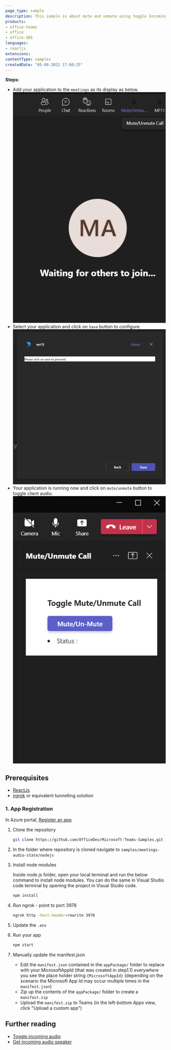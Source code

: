 ```yaml
---
page_type: sample
description: This sample is about mute and unmute using toggle Incoming Client Audio API.
products:
- office-teams
- office
- office-365
languages:
- reactjs
extensions:
contentType: samples
createdDate: "05-08-2022 17:00:25"
---
```

**Steps:**

 - Add your application to the `meetings` as its display as below.
  ![Stage 1](Images/stage1.png)
 - Select your application and click on `Save` button to configure.
  ![Stage 2](Images/stage2.png)
 - Your application is running now and click on `mute/unmute` button to toggle client audio.
  ![Stage 3](Images/stage3.png)


## Prerequisites

- [ReactJs](https://reactjs.org/en/)
- [ngrok](https://ngrok.com/) or equivalent tunnelling solution

### 1. App Registration 
In Azure portal, [Register an app ](https://portal.azure.com/#view/Microsoft_AAD_RegisteredApps/ApplicationsListBlade)

1) Clone the repository
    ```bash
    git clone https://github.com/OfficeDev/Microsoft-Teams-Samples.git
    ```

2) In the folder where repository is cloned navigate to `samples/meetings-audio-state/nodejs`

3) Install node modules

   Inside node js folder, open your local terminal and run the below command to install node modules. You can do the same in Visual Studio code terminal by opening the project in Visual Studio code.

    ```bash
    npm install
    ```
4) Run ngrok - point to port 3978

    ```bash
    ngrok http -host-header=rewrite 3978
    ```
5) Update the `.env`

6) Run your app

    ```bash
    npm start
    ```
7) Manually update the manifest.json
    - Edit the `manifest.json` contained in the  `appPackage/` folder to replace with your MicrosoftAppId (that was created in step1.1) *everywhere* you see the place holder string `{MicrosoftAppId}` (depending on the scenario the Microsoft App Id may occur multiple times in the `manifest.json`)
    - Zip up the contents of the `appPackage/` folder to create a `manifest.zip`
    - Upload the `manifest.zip` to Teams (in the left-bottom *Apps* view, click "Upload a custom app")

## Further reading

- [Toggle incoming audio](https://docs.microsoft.com/en-us/microsoftteams/platform/apps-in-teams-meetings/api-references?tabs=dotnet#toggle-incoming-audio)
- [Get incoming audio speaker](https://docs.microsoft.com/en-us/microsoftteams/platform/apps-in-teams-meetings/api-references?tabs=dotnet#get-incoming-audio-speaker)

